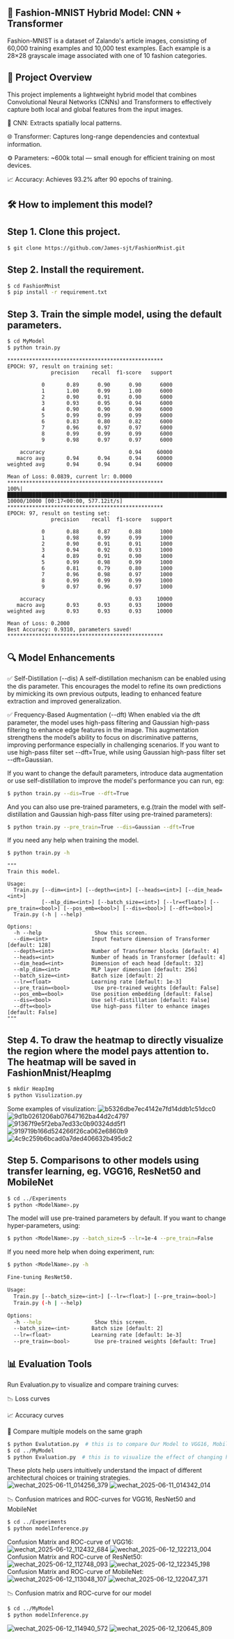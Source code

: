 ## 🧥 Fashion-MNIST Hybrid Model: CNN + Transformer
Fashion-MNIST is a dataset of Zalando's article images, consisting of 60,000 training examples and 10,000 test examples. Each example is a 28×28 grayscale image associated with one of 10 fashion categories.


## 🚀 Project Overview
This project implements a lightweight hybrid model that combines Convolutional Neural Networks (CNNs) and Transformers to effectively capture both local and global features from the input images.

🧠 CNN: Extracts spatially local patterns.

🌐 Transformer: Captures long-range dependencies and contextual information.

⚙️ Parameters: ~600k total — small enough for efficient training on most devices.

📈 Accuracy: Achieves 93.2% after 90 epochs of training.


## 🛠️ How to implement this model?

## Step 1. Clone this project.
```sh
$ git clone https://github.com/James-sjt/FashionMnist.git
```
## Step 2. Install the requirement.
```bash
$ cd FashionMnist
$ pip install -r requirement.txt
```
## Step 3. Train the simple model, using the default parameters.
```bash
$ cd MyModel
$ python train.py
```
```
**************************************************
EPOCH: 97, result on training set:
              precision    recall  f1-score   support

           0       0.89      0.90      0.90      6000
           1       1.00      0.99      1.00      6000
           2       0.90      0.91      0.90      6000
           3       0.93      0.95      0.94      6000
           4       0.90      0.90      0.90      6000
           5       0.99      0.99      0.99      6000
           6       0.83      0.80      0.82      6000
           7       0.96      0.97      0.97      6000
           8       0.99      0.99      0.99      6000
           9       0.98      0.97      0.97      6000

    accuracy                           0.94     60000
   macro avg       0.94      0.94      0.94     60000
weighted avg       0.94      0.94      0.94     60000

Mean of Loss: 0.0839, current lr: 0.0000
**************************************************
100%|██████████████████████████████████████████████████████████████████████████████████████████████████████████████████████████████████████████████████████████████████████████████████████████████████████████████████████████████████████████████| 10000/10000 [00:17<00:00, 577.12it/s]
**************************************************
EPOCH: 97, result on testing set:
              precision    recall  f1-score   support

           0       0.88      0.87      0.88      1000
           1       0.98      0.99      0.99      1000
           2       0.90      0.91      0.91      1000
           3       0.94      0.92      0.93      1000
           4       0.89      0.91      0.90      1000
           5       0.99      0.98      0.99      1000
           6       0.81      0.79      0.80      1000
           7       0.96      0.98      0.97      1000
           8       0.99      0.99      0.99      1000
           9       0.97      0.96      0.97      1000

    accuracy                           0.93     10000
   macro avg       0.93      0.93      0.93     10000
weighted avg       0.93      0.93      0.93     10000

Mean of Loss: 0.2000
Best Accuracy: 0.9310, parameters saved!
**************************************************
```
## 🔍 Model Enhancements
✅ Self-Distillation (--dis)
A self-distillation mechanism can be enabled using the dis parameter. This encourages the model to refine its own predictions by mimicking its own previous outputs, leading to enhanced feature extraction and improved generalization.

✅ Frequency-Based Augmentation (--dft)
When enabled via the dft parameter, the model uses high-pass filtering and Gaussian high-pass filtering to enhance edge features in the image. This augmentation strengthens the model’s ability to focus on discriminative patterns, improving performance especially in challenging scenarios. If you want to use high-pass filter set --dft=True, while using Gaussian high-pass filter set --dft=Gaussian.

If you want to change the default parameters, introduce data augmentation or use self-distillation to improve the model's performance you can run, eg:
```bash
$ python train.py --dis=True --dft=True
```
And you can also use pre-trained parameters, e.g.(train the model with self-distillation and Gaussian high-pass filter using pre-trained parameters):
```bash
$ python train.py --pre_train=True --dis=Gaussian --dft=True
```

If you need any help when training the model.
```bash
$ python train.py -h
```
```
"""
Train this model.

Usage:
  Train.py [--dim=<int>] [--depth=<int>] [--heads=<int>] [--dim_head=<int>]
           [--mlp_dim=<int>] [--batch_size=<int>] [--lr=<float>] [--pre_train=<bool>] [--pos_emb=<bool>] [--dis=<bool>] [--dft=<bool>]
  Train.py (-h | --help)

Options:
  -h --help                 Show this screen.
  --dim=<int>              Input feature dimension of Transformer [default: 128]
  --depth=<int>            Number of Transformer blocks [default: 4]
  --heads=<int>            Number of heads in Transformer [default: 4]
  --dim_head=<int>         Dimension of each head [default: 32]
  --mlp_dim=<int>          MLP layer dimension [default: 256]
  --batch_size=<int>       Batch size [default: 2]
  --lr=<float>             Learning rate [default: 1e-3]
  --pre_train=<bool>        Use pre-trained weights [default: False]
  --pos_emb=<bool>         Use position embedding [default: False]
  --dis=<bool>             Use self-distillation [default: False]
  --dft=<bool>             Use high-pass filter to enhance images [default: False]
"""
```
## Step 4. To draw the heatmap to directly visualize the region where the model pays attention to. The heatmap will be saved in FashionMnist/HeapImg
```bash
$ mkdir HeapImg
$ python Visulization.py
```

Some examples of visulization:
![b5326dbe7ec4142e7fd14ddb1c51dcc0](https://github.com/user-attachments/assets/b5295e8c-1ea2-435b-afe4-5f7fd29c5114)
![9d1b0261206ab07647162ba44d2c4797](https://github.com/user-attachments/assets/421a2f79-8417-4c8c-9d0e-cde99f286b2c)
![91367f9e5f2eba7ed33c0b90324dd5f1](https://github.com/user-attachments/assets/4ffaebe6-f172-4ac9-b09f-41500ddcfe68)
![919719b166d524266f26ca062e6860b9](https://github.com/user-attachments/assets/0c27846a-1967-4618-b509-10a081df5221)
![4c9c259b6bcad0a7ded406632b495dc2](https://github.com/user-attachments/assets/60c7c55a-1ea3-45cd-a6be-17587b022786)

## Step 5. Comparisons to other models using transfer learning, eg. VGG16, ResNet50 and MobileNet
```sh
$ cd ../Experiments
$ python <ModelName>.py
```
The model will use pre-trained parameters by default. If you want to change hyper-parameters, using:
```sh
$ python <ModelName>.py --batch_size=5 --lr=1e-4 --pre_train=False
```
If you need more help when doing experiment, run:
```sh
$ python <ModelName>.py -h
```
```sh
Fine-tuning ResNet50.

Usage:
  Train.py [--batch_size=<int>] [--lr=<float>] [--pre_train=<bool>]
  Train.py (-h | --help)

Options:
  -h --help                 Show this screen.
  --batch_size=<int>       Batch size [default: 2]
  --lr=<float>             Learning rate [default: 1e-3]
  --pre_train=<bool>        Use pre-trained weights [default: True]
```
## 📊 Evaluation Tools
Run Evaluation.py to visualize and compare training curves:

📉 Loss curves

📈 Accuracy curves

🔄 Compare multiple models on the same graph

```sh
$ python Evalutation.py  # this is to compare Our Model to VGG16, MobileNet and ResNet50
$ cd ../MyModel
$ python Evaluation.py  # this is to visualize the effect of changing hyperparameters e.g.: initial learning rate, depth and heads
```

These plots help users intuitively understand the impact of different architectural choices or training strategies.
![wechat_2025-06-11_014256_379](https://github.com/user-attachments/assets/6e3f4b5e-0acb-437e-a783-baf628e75b49)
![wechat_2025-06-11_014342_014](https://github.com/user-attachments/assets/644f6118-8e0f-46f5-963c-afe8861a1a1b)

📉 Confusion matrices and ROC-curves for VGG16, ResNet50 and MobileNet
```sh
$ cd ../Experiments
$ python modelInference.py
```
Confusion Matrix and ROC-curve of VGG16:
![wechat_2025-06-12_112432_684](https://github.com/user-attachments/assets/7d2056fb-8e94-4e39-a09f-1dc010de9274)
![wechat_2025-06-12_122213_004](https://github.com/user-attachments/assets/3b0f0d56-9c4c-4043-bf9d-74bc9011ffff)
Confusion Matrix and ROC-curve of ResNet50:
![wechat_2025-06-12_112748_093](https://github.com/user-attachments/assets/34c1f885-2d75-4dca-801a-b8cc0663d4ca)
![wechat_2025-06-12_122345_198](https://github.com/user-attachments/assets/0190e378-e2b5-4dd2-a605-2f9b46537667)
Confusion Matrix and ROC-curve of MobileNet:
![wechat_2025-06-12_113048_107](https://github.com/user-attachments/assets/d8d93e6c-1e5e-4491-b807-cd40f66c3328)
![wechat_2025-06-12_122047_371](https://github.com/user-attachments/assets/ef221617-d870-4d42-8546-c3b434b0fff3)

📉 Confusion matrix and ROC-curve for our model
```sh
$ cd ../MyModel
$ python modelInference.py
```
![wechat_2025-06-12_114940_572](https://github.com/user-attachments/assets/368937ed-68d1-43c3-8500-62cb67c7894b)
![wechat_2025-06-12_120645_809](https://github.com/user-attachments/assets/8db69568-82b1-4f02-8a1f-2f1329101207)

